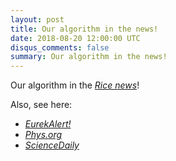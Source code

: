 ```yaml
---
layout: post
title: Our algorithm in the news!
date: 2018-08-20 12:00:00 UTC
disqus_comments: false
summary: Our algorithm in the news!
---
```


Our algorithm in the [*Rice news*](http://news.rice.edu/2018/08/20/quantum-bugs-meet-your-new-swatter-2/)! 

Also, see here:

- [*EurekAlert!*](https://www.eurekalert.org/pub_releases/2018-08/ru-qbm082018.php)
- [*Phys.org*](https://phys.org/news/2018-08-scientist-efficient-method-characterize-quantum.html)
- [*ScienceDaily*](https://www.sciencedaily.com/releases/2018/08/180820094440.htm)
